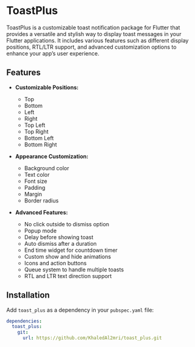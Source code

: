 # ToastPlus

ToastPlus is a customizable toast notification package for Flutter that provides a versatile and stylish way to display toast messages in your Flutter applications. It includes various features such as different display positions, RTL/LTR support, and advanced customization options to enhance your app’s user experience.

## Features

- **Customizable Positions:**
  - Top
  - Bottom
  - Left
  - Right
  - Top Left
  - Top Right
  - Bottom Left
  - Bottom Right

- **Appearance Customization:**
  - Background color
  - Text color
  - Font size
  - Padding
  - Margin
  - Border radius

- **Advanced Features:**
  - No click outside to dismiss option
  - Popup mode
  - Delay before showing toast
  - Auto dismiss after a duration
  - End time widget for countdown timer
  - Custom show and hide animations
  - Icons and action buttons
  - Queue system to handle multiple toasts
  - RTL and LTR text direction support

## Installation

Add `toast_plus` as a dependency in your `pubspec.yaml` file:

```yaml
dependencies:
  toast_plus:
    git:
      url: https://github.com/KhaledAl2mri/toast_plus.git
